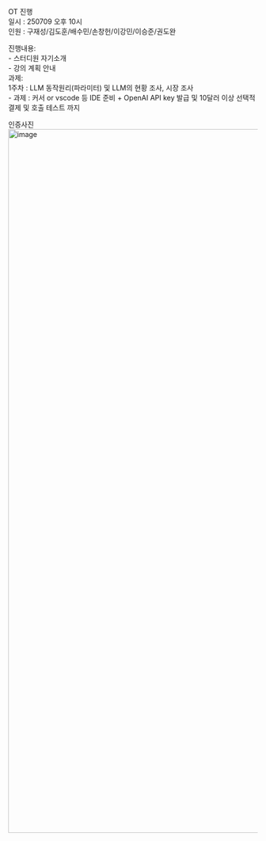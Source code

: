 OT 진행  
일시 : 250709 오후 10시  
인원 : 구재성/김도훈/배수민/손창헌/이강민/이승준/권도완  

진행내용:  
	- 스터디원 자기소개   
	- 강의 계획 안내  
과제:  
1주차 : LLM 동작원리(파라미터) 및 LLM의 현황 조사, 시장 조사  
	- 과제 : 커서 or vscode 등 IDE 준비 + OpenAI API key 발급 및 10달러 이상 선택적 결제 및 호출 테스트 까지  

   
  
인증사진  
<img width="2860" height="1422" alt="image" src="https://github.com/user-attachments/assets/12c41bac-9533-4c47-b55b-a49b905570bb" />


